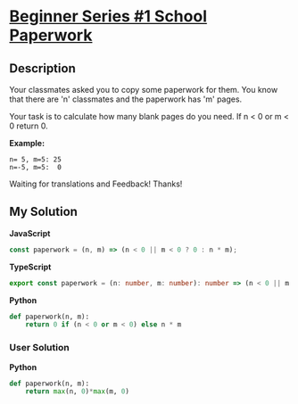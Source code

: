 # [Beginner Series #1 School Paperwork](https://www.codewars.com/kata/55f9b48403f6b87a7c0000bd)

## Description

Your classmates asked you to copy some paperwork for them. You know that there are 'n' classmates and the paperwork has 'm' pages.

Your task is to calculate how many blank pages do you need. If n < 0 or m < 0 return 0.

**Example:**

```
n= 5, m=5: 25
n=-5, m=5:  0
```

Waiting for translations and Feedback! Thanks!

## My Solution

**JavaScript**

```js
const paperwork = (n, m) => (n < 0 || m < 0 ? 0 : n * m);
```

**TypeScript**

```ts
export const paperwork = (n: number, m: number): number => (n < 0 || m < 0 ? 0 : n * m);
```

**Python**

```py
def paperwork(n, m):
    return 0 if (n < 0 or m < 0) else n * m
```

### User Solution

**Python**

```py
def paperwork(n, m):
    return max(n, 0)*max(m, 0)
```
